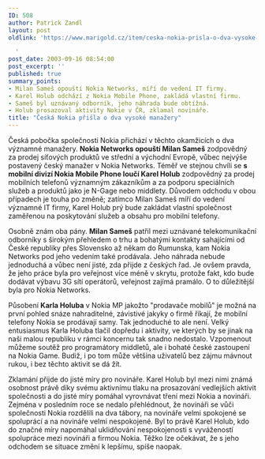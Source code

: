 ```yaml
---
ID: 508
author: Patrick Zandl
layout: post
oldlink: 'https://www.marigold.cz/item/ceska-nokia-prisla-o-dva-vysoke-manazery

  '
post_date: 2003-09-16 08:54:00
post_excerpt: ''
published: true
summary_points:
- Milan Sameš opouští Nokia Networks, míří do vedení IT firmy.
- Karel Holub odchází z Nokia Mobile Phone, zakládá vlastní firmu.
- Sameš byl uznávaný odborník, jeho náhrada bude obtížná.
- Holub prosazoval aktivity Nokie v ČR, zklamal novináře.
title: "Česká Nokia přišla o dva vysoké manažery"
---
```


<p>
Česká pobočka společnosti Nokia přichází v těchto okamžicích o dva významné manažery. <STRONG>Nokia Networks opouští Milan Sameš</STRONG> zodpovědný za prodej síťových produktů ve střední a východní Evropě, vůbec nejvýše postavený český manažer v Nokia Networks. Téměř ve stejnou chvíli se <STRONG>s mobilní divizí Nokia Mobile Phone loučí Karel Holub</STRONG> zodpovědný za prodej mobilních telefonů významným zákazníkům a za podporu speciálních služeb a produktů jako je N-Gage nebo middlety. Důvodem odchodu v obou případech je touha po změně; zatímco Milan Sameš míří do vedení významné IT firmy, Karel Holub prý bude zakládat vlastní společnost zaměřenou na poskytování služeb a obsahu pro mobilní telefony. </p>

<p>
Osobně znám oba pány. <STRONG>Milan Sameš</STRONG> patřil mezi uznávané telekomunikační odborníky s širokým přehledem o trhu a bohatými kontakty sahajícími od České republiky přes Slovensko až někam do Rumunska, kam Nokia Networks pod jeho vedením také prodávala. Jeho náhrada nebude jednoduchá a vůbec není jisté, zda přijde z českých řad. Je ovšem pravda, že jeho práce byla pro veřejnost více méně v skrytu, protože fakt, kdo bude dodávat výbavu 3G sítí operátorů, veřejnost zajímá pramálo. O to důležitější byla pro Nokia Networks.</p>

<p>
Působení <STRONG>Karla Holuba</STRONG> v Nokia MP jakožto "prodavače mobilů" je možná na první pohled snáze nahraditelné, závistivé jakyky o firmě říkají, že mobilní telefony Nokia se prodávají samy. Tak jednoduché to ale není. Velký entusiasmus Karla Holuba tlačil dopředu i aktivity, ve kterých by se jinak na naši malou republiku v rámci koncernu tak snadno nedostalo. Vzpomenout můžeme soutěž pro programátory middletů, ale i bohaté české zastoupení na Nokia Game. Budiž, i po tom může většina uživatelů bez zájmu mávnout rukou, i bez těchto aktivit se dá žít. </p>

<p>
Zklamání přijde do jisté míry pro novináře. Karel Holub byl mezi nimi známá osobnost právě díky svému aktivnímu tlaku na prosazování vedlejších aktivit společnosti a do jisté míry pomáhal vyrovnávat tření mezi Nokia a novináři. Zejména v posledním roce se nedalo přehlédnout, že novináři se vůči společnosti Nokia rozdělili na dva tábory, na novináře velmi spokojené se spoluprácí a na novináře velmi nespokojené. Byl to právě Karel Holub, kdo do značné míry napomáhal uklidňování nespokojenosti s vyvážeností spolupráce mezi novináři a firmou Nokia. Těžko lze očekávat, že s jeho odchodem se situace změní k lepšímu, spíše naopak. </p>